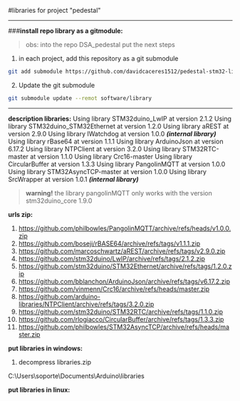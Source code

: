#libraries for project "pedestal"

---

###**install repo library as a gitmodule:**
> obs:
> into the repo DSA_pedestal put the next steps
1. in each project, add this repository as a git submodule

```bash
git add submodule https://github.com/davidcaceres1512/pedestal-stm32-library.git software/library
```
2. Update the git submodule
```bash
git submodule update --remot software/library
```
---

**description libraries:**
Using library STM32duino_LwIP at version 2.1.2 
Using library STM32duino_STM32Ethernet at version 1.2.0 
Using library aREST at version 2.9.0
Using library IWatchdog at version 1.0.0 ***(internal library)***
Using library rBase64 at version 1.1.1 
Using library ArduinoJson at version 6.17.2 
Using library NTPClient at version 3.2.0 
Using library STM32RTC-master at version 1.1.0 
Using library Crc16-master
Using library CircularBuffer at version 1.3.3
Using library PangolinMQTT at version 1.0.0
Using library STM32AsyncTCP-master at version 1.0.0 
Using library SrcWrapper at version 1.0.1 ***(internal library)***


> **warning!**
> the library pangolinMQTT only works with the version stm32duino_core 1.9.0

**urls zip:**
1. https://github.com/philbowles/PangolinMQTT/archive/refs/heads/v1.0.0.zip
2. https://github.com/boseji/rBASE64/archive/refs/tags/v1.1.1.zip
3. https://github.com/marcoschwartz/aREST/archive/refs/tags/v2.9.0.zip
4. https://github.com/stm32duino/LwIP/archive/refs/tags/2.1.2.zip
5. https://github.com/stm32duino/STM32Ethernet/archive/refs/tags/1.2.0.zip
6. https://github.com/bblanchon/ArduinoJson/archive/refs/tags/v6.17.2.zip
7. https://github.com/vinmenn/Crc16/archive/refs/heads/master.zip
8. https://github.com/arduino-libraries/NTPClient/archive/refs/tags/3.2.0.zip
9. https://github.com/stm32duino/STM32RTC/archive/refs/tags/1.1.0.zip
10. https://github.com/rlogiacco/CircularBuffer/archive/refs/tags/1.3.3.zip
11. https://github.com/philbowles/STM32AsyncTCP/archive/refs/heads/master.zip

**put libraries in windows:**

1. decompress libraries.zip

C:\Users\soporte\Documents\Arduino\libraries

**put libraries in linux:**



